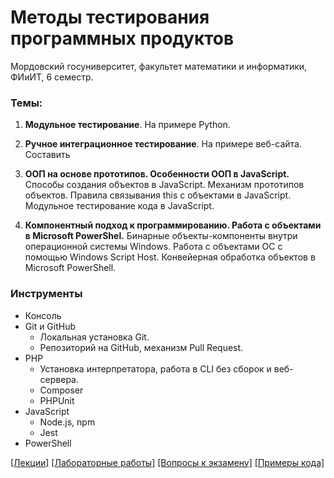 # Методы тестирования программных продуктов

Мордовский госуниверситет, факультет математики и информатики, ФИиИТ, 6 семестр.

### Темы:

1. **Модульное тестирование**. На примере Python.
2. **Ручное интеграционное тестирование**. На примере веб-сайта. Составить
   
3. **ООП на основе прототипов. Особенности ООП в JavaScript.** Способы создания объектов в JavaScript. Механизм прототипов объектов. Правила связывания this с объектами в JavaScript. Модульное тестирование кода в JavaScript.
4. **Компонентный подход к программированию. Работа с объектами в Microsoft PowerShel.** Бинарные объекты-компоненты внутри операционной системы Windows. Работа с объектами ОС с помощью Windows Script Host. Конвейерная обработка объектов в Microsoft PowerShell.

### Инструменты

- Консоль
- Git и GitHub
  - Локальная установка Git.
  - Репозиторий на GitHub, механизм Pull Request.
- PHP
  - Установка интерпретатора, работа в CLI без сборок и веб-сервера.
  - Composer
  - PHPUnit
- JavaScript
  - Node.js, npm
  - Jest
- PowerShell

[[Лекции]](./content/lectures.md) [[Лабораторные работы]](./content/labs.md) [[Вопросы к экзамену]](./content/topics.md) [[Примеры кода]](https://github.com/andpop/MRSU-examples/tree/main/oop)

